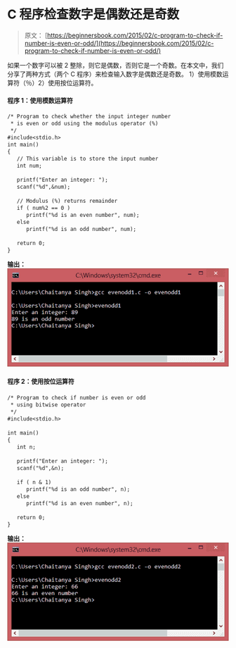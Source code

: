 # C 程序检查数字是偶数还是奇数

> 原文： [https://beginnersbook.com/2015/02/c-program-to-check-if-number-is-even-or-odd/](https://beginnersbook.com/2015/02/c-program-to-check-if-number-is-even-or-odd/)

如果一个数字可以被 2 整除，则它是偶数，否则它是一个奇数。在本文中，我们分享了两种方式（两个 C 程序）来检查输入数字是偶数还是奇数。 1）使用模数运算符（％）2）使用按位运算符。

#### 程序 1：使用模数运算符

```
/* Program to check whether the input integer number 
 * is even or odd using the modulus operator (%)
 */
#include<stdio.h>
int main()
{
   // This variable is to store the input number 
   int num;

   printf("Enter an integer: ");
   scanf("%d",&num);

   // Modulus (%) returns remainder
   if ( num%2 == 0 )
      printf("%d is an even number", num);
   else
      printf("%d is an odd number", num);

   return 0;
}
```

**输出：**
![checking_even_odd_modulus_cmd](img/cd6f8865addd20756c352b8b5e04febb.jpg)

#### 程序 2：使用按位运算符

```
/* Program to check if number is even or odd
 * using bitwise operator
 */
#include<stdio.h>

int main()
{
   int n;

   printf("Enter an integer: ");
   scanf("%d",&n);

   if ( n & 1)
      printf("%d is an odd number", n);
   else
      printf("%d is an even number", n);

   return 0;
}
```

**输出：**
![checking_even_odd_bitwise](img/4769c0554efeb10f752a1d1d9bf5e2d7.jpg)